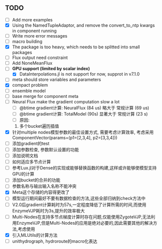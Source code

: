 ## TODO

- [ ] Add more examples
- [X] Using the NamedTupleAdaptor, and remove the convert_to_ntp kwargs in component running
- [ ] Write more error messages
- [ ] macro building
- [X] The package is too heavy, which needs to be splitted into small packages
- [ ] Flux output need constraint
- [ ] Add NoneMeanFlux
- [ ] **GPU support (limited by scalar index)**
    - [X] DataInterpolations.jl is not support for now, supprot in v7.1.0
- [ ] meta should store variables and parameters
- [X] compact problem
- [ ] ensemble model
- [ ] base merge for component meta
- [ ] Neural Flux make the gradient computation slow a lot 
    - [ ] @btime gradient计算: NeuralFlux (84 us) 略大于 常规计算 (69 us)
    - [ ] @btime gradient计算: TotalModel (90s) 显著大于 常规计算 (23 s)
    - [ ] 原因:
    1. 多个bucket遍历插值
- [X] 针对multiple nodes模型参数的最佳设置方式, 需要考虑计算效率, 考虑采用 ComponentVector(params=(p1=[2,3,4], p2=[3,3,4]))
- [ ] 添加gradient的test
- [ ] 添加参数检查, 参数默认设置的功能
- [ ] 添加说明文档
- [ ] 如何适应多节点计算
- [ ] 参考Lux.jl对于Dense的实现或能够替换函数的构建,这样或许能够使模型支持GPU的计算
- [ ] 添加bucket的合并的功能
- [ ] 参数名称与输出输入名称不能冲突
- [X] Meta这个存储的内容得更改了
- [ ] 模型运行期间最好不要有数据检查的方法,这些全部归纳到check方法中
- [ ] V2.0后gradient计算耗时为57s,一定程度降低了计算所需的时间,而使用EnzymeVJP耗时为3s,提升的效率极大
- [ ] Multi-Nodes在支持多节点梯度计算时存在问题,仅能使用ZygoteVJP,无法利用EnzymeVJP,但是Multi-Nodes的应用是绝对必要的,因此需要其他的解决方法,考虑使用
- [X] 引入MLUtils的计算方法
- [ ] unithydrograph, hydroroute的macro化表达